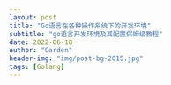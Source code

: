 ```yaml
---
layout: post
title: "Go语言在各种操作系统下的开发环境"
subtitle: "go语言开发环境及其配置保姆级教程"
date: 2022-06-18
author: "Garden"
header-img: "img/post-bg-2015.jpg"
tags: [Golang]
---
```

